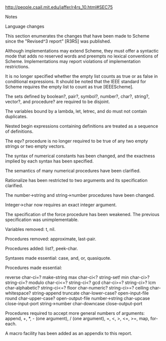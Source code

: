 http://people.csail.mit.edu/jaffer/r4rs_10.html#SEC75

Notes

Language changes

This section enumerates the changes that have been made to Scheme since the "Revised^3 report" [R3RS] was published.

Although implementations may extend Scheme, they must offer a syntactic mode that adds no reserved words and preempts no lexical conventions of Scheme.
Implementations may report violations of implementation restrictions.

It is no longer specified whether the empty list counts as true or as false in conditional expressions. It should be noted that the IEEE standard for Scheme requires the empty list to count as true [IEEEScheme].

The sets defined by boolean?, pair?, symbol?, number?, char?, string?, vector?, and procedure? are required to be disjoint.

The variables bound by a lambda, let, letrec, and do must not contain duplicates.

Nested begin expressions containing definitions are treated as a sequence of definitions.

The eqv? procedure is no longer required to be true of any two empty strings or two empty vectors.

The syntax of numerical constants has been changed, and the exactness implied by each syntax has been specified.

The semantics of many numerical procedures have been clarified.

Rationalize has been restricted to two arguments and its specification clarified.

The number->string and string->number procedures have been changed.

Integer->char now requires an exact integer argument.

The specification of the force procedure has been weakened. The previous specification was unimplementable.

Variables removed: t, nil.

Procedures removed: approximate, last-pair.

Procedures added: list?, peek-char.

Syntaxes made essential: case, and, or, quasiquote.

Procedures made essential:

reverse        char-ci=?        make-string
max            char-ci<?        string-set!
min            char-ci>?        string-ci=?
modulo         char-ci<=?       string-ci<?
gcd            char-ci>=?       string-ci>?
lcm            char-alphabetic? string-ci<=?
floor          char-numeric?    string-ci>=?
ceiling        char-whitespace? string-append
truncate       char-lower-case? open-input-file
round          char-upper-case? open-output-file
number->string char-upcase      close-input-port
string->number char-downcase    close-output-port

Procedures required to accept more general numbers of arguments: append, +, *, - (one argument), / (one argument), =, <, >, <=, >=, map, for-each.

A macro facility has been added as an appendix to this report.
